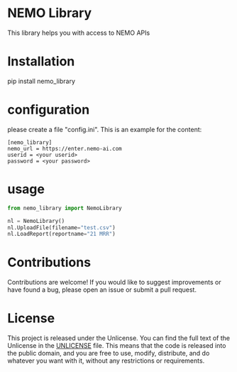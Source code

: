 # NEMO Library

This library helps you with access to NEMO APIs

# Installation

pip install nemo_library

# configuration

please create a file "config.ini". This is an example for the content:
```
[nemo_library]
nemo_url = https://enter.nemo-ai.com
userid = <your userid>
password = <your password>
```

# usage

```python
from nemo_library import NemoLibrary

nl = NemoLibrary()
nl.UploadFile(filename="test.csv")
nl.LoadReport(reportname="21 MRR")
```

# Contributions

Contributions are welcome! If you would like to suggest improvements or have found a bug, please open an issue or submit a pull request.

# License

This project is released under the Unlicense. You can find the full text of the Unlicense in the [UNLICENSE](UNLICENSE) file. This means that the code is released into the public domain, and you are free to use, modify, distribute, and do whatever you want with it, without any restrictions or requirements.
